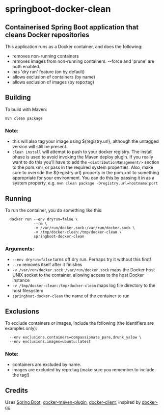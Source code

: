 # springboot-docker-clean
## Containerised Spring Boot application that cleans Docker repositories

This application runs as a Docker container, and does the following:
* removes non-running containers
* removes images from non-running containers.  --force and 'prune' are both enabled.
* has 'dry run' feature (on by default)
* allows exclusion of containers (by name)
* allows exclusion of images (by repo:tag)

## Building

To build with Maven:
    
    mvn clean package

### Note:
* this will also tag your image using ${registry.url}, although the untagged version will still be present.
* `clean install` will attempt to push to your docker registry.  The install phase is used to avoid invoking the Maven deploy plugin.  If you really want to do this you'll have to add the `<distributionManagement/>` section to the pom.xml, or pass in the required system properties.  Also, make sure to override the ${registry.url} property in the pom.xml to something appropriate for your environment.  You can do this by passing it in as a system property. e.g. `mvn clean package -Dregistry.url=hostname:port`

## Running

To run the container, you do something like this:
    
      docker run --env dryrun=false \
                 --rm \
                 -v /var/run/docker.sock:/var/run/docker.sock \
                 -v /tmp/docker-clean:/tmp/docker-clean \
                 springboot-docker-clean

### Arguments:
* `--env dryrun=false` turns off dry run.  Perhaps try it without this first!
* `--rm` removes itself after it finishes
* `-v /var/run/docker.sock:/var/run/docker.sock` maps the Docker host UNIX socket to the container, allowing access to the host Docker instance
* `-v /tmp/docker-clean:/tmp/docker-clean` maps log file directory to the host filesystem
* `springboot-docker-clean` the name of the container to run

## Exclusions

To exclude containers or images, include the following (the identifiers are examples only):
    
      --env exclusions.containers=compassionate_pare,drunk_yalow \
      --env exclusions.images=ubuntu:latest  
    
  
### Note:
* containers are excluded by name.
* images are excluded by repo:tag (make sure you remember to include the tag!)

## Credits
Uses [Spring Boot](http://projects.spring.io/spring-boot/), [docker-maven-plugin](https://github.com/spotify/docker-maven-plugin), [docker-client](https://github.com/spotify/docker-client), inspired by [docker-gc](https://github.com/spotify/docker-gc)

